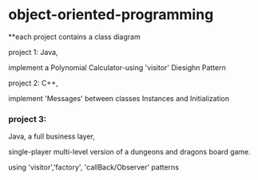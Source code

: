 # object-oriented-programming

**each project contains a class diagram

project 1: Java,

 implement a Polynomial Calculator-using 'visitor' Diesighn Pattern
 
project 2: C++,

  implement 'Messages' between classes
  Instances and Initialization

### project 3:
Java, a full business layer,

single-player multi-level version of a dungeons and dragons board
game.

using 'visitor','factory', 'callBack/Observer' patterns
  
